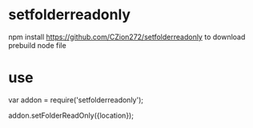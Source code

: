 # setfolderreadonly

npm install https://github.com/CZion272/setfolderreadonly to download prebuild node file

# use

var addon = require('setfolderreadonly');

addon.setFolderReadOnly({location});
